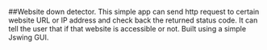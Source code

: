 ##Website down detector. 
This simple app can send http request to certain website URL or IP address and check back the returned status code. 
It can tell the user that if that website is accessible or not.
Built using a simple Jswing GUI.
